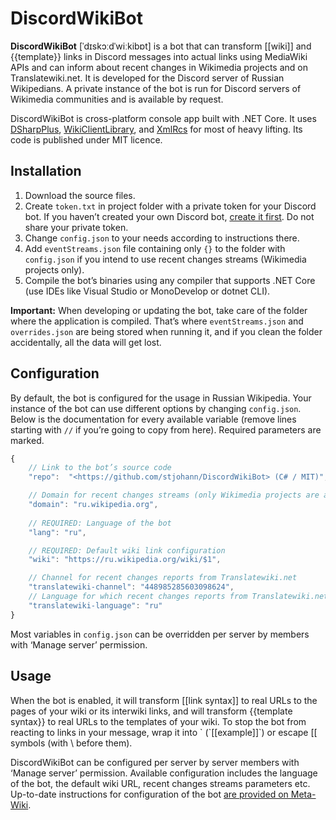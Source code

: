 # DiscordWikiBot
**DiscordWikiBot** [ˈdɪskɔːdˈwiːkibɒt] is a bot that can transform [[wiki]] and {{template}} links in Discord messages into actual links using MediaWiki APIs and can inform about recent changes in Wikimedia projects and on Translatewiki.net. It is developed for the Discord server of Russian Wikipedians. A private instance of the bot is run for Discord servers of Wikimedia communities and is available by request.

DiscordWikiBot is cross-platform console app built with .NET Core. It uses [DSharpPlus](https://github.com/NaamloosDT/DSharpPlus), [WikiClientLibrary](https://github.com/CXuesong/WikiClientLibrary), and [XmlRcs](https://github.com/huggle/XMLRCS/tree/master/clients/c%23/XmlRcs) for most of heavy lifting. Its code is published under MIT licence.

## Installation
1. Download the source files.
2. Create `token.txt` in project folder with a private token for your Discord bot. If you haven’t created your own Discord bot, [create it first](https://discordapp.com/developers/applications/me). Do not share your private token.
3. Change `config.json` to your needs according to instructions there.
4. Add `eventStreams.json` file containing only `{}` to the folder with `config.json` if you intend to use recent changes streams (Wikimedia projects only).
5. Compile the bot’s binaries using any compiler that supports .NET Core (use IDEs like Visual Studio or MonoDevelop or dotnet CLI).

**Important:** When developing or updating the bot, take care of the folder where the application is compiled. That’s where `eventStreams.json` and `overrides.json` are being stored when running it, and if you clean the folder accidentally, all the data will get lost.

## Configuration
By default, the bot is configured for the usage in Russian Wikipedia. Your instance of the bot can use different options by changing `config.json`. Below is the documentation for every available variable (remove lines starting with `//` if you’re going to copy from here). Required parameters are marked.

```js
{
	// Link to the bot’s source code
	"repo":  "<https://github.com/stjohann/DiscordWikiBot> (C# / MIT)",

	// Domain for recent changes streams (only Wikimedia projects are allowed)
	"domain": "ru.wikipedia.org",
	
	// REQUIRED: Language of the bot
	"lang": "ru",

	// REQUIRED: Default wiki link configuration
	"wiki": "https://ru.wikipedia.org/wiki/$1",

	// Channel for recent changes reports from Translatewiki.net
	"translatewiki-channel": "448985285603098624",
	// Language for which recent changes reports from Translatewiki.net should be sent
	"translatewiki-language": "ru"
}
```

Most variables in `config.json` can be overridden per server by members with ‘Manage server’ permission.

## Usage
When the bot is enabled, it will transform [[link syntax]] to real URLs to the pages of your wiki or its interwiki links, and will transform {{template syntax}} to real URLs to the templates of your wiki. To stop the bot from reacting to links in your message, wrap it into \` (\`[[example]]\`) or escape [[ symbols (with \\ before them).

DiscordWikiBot can be configured per server by server members with ‘Manage server’ permission. Available configuration includes the language of the bot, the default wiki URL, recent changes streams parameters etc. Up-to-date instructions for configuration of the bot [are provided on Meta-Wiki](https://meta.wikimedia.org/wiki/Discord#WikiBot).
